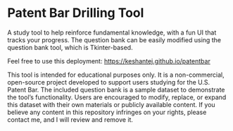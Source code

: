 # Patent Bar Drilling Tool
A study tool to help reinforce fundamental knowledge, with a fun UI that tracks your progress. The question bank can be easily modified using the question bank tool, which is Tkinter-based. 

Feel free to use this deployment: https://keshantej.github.io/patentbar


This tool is intended for educational purposes only. It is a non-commercial, open-source project developed to support users studying for the U.S. Patent Bar.
The included question bank is a sample dataset to demonstrate the tool’s functionality. Users are encouraged to modify, replace, or expand this dataset with their own materials or publicly available content.
If you believe any content in this repository infringes on your rights, please contact me, and I will review and remove it.
